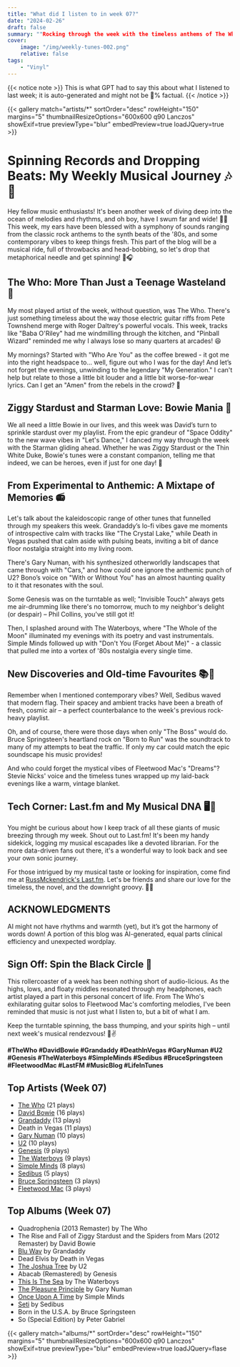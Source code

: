```yaml
---
title: "What did I listen to in week 07?"
date: "2024-02-26"
draft: false
summary: ""Rocking through the week with the timeless anthems of The Who, LastFM data reveals my undeniable affinity for their electrifying riffs and legendary lyrics, crowning them as my most-played artist. Join me on a musical journey celebrating the iconic band that continues to resonate across generations!""
cover:
    image: "/img/weekly-tunes-002.png"
    relative: false
tags:
    - "Vinyl"
---
```


{{< notice note >}}
This is what GPT had to say this about what I listened to last week; it is auto-generated and might not be 💯% factual.
{{< /notice >}}

{{< gallery match="artists/*" sortOrder="desc" rowHeight="150" margins="5" thumbnailResizeOptions="600x600 q90 Lanczos" showExif=true previewType="blur" embedPreview=true loadJQuery=true >}}

# Spinning Records and Dropping Beats: My Weekly Musical Journey 🎶🤘

Hey fellow music enthusiasts! It's been another week of diving deep into the ocean of melodies and rhythms, and oh boy, have I swum far and wide! 🏊‍♂️ This week, my ears have been blessed with a symphony of sounds ranging from the classic rock anthems to the synth beats of the '80s, and some contemporary vibes to keep things fresh. This part of the blog will be a musical ride, full of throwbacks and head-bobbing, so let's drop that metaphorical needle and get spinning! 💽🎧

## The Who: More Than Just a Teenage Wasteland 🎸

My most played artist of the week, without question, was The Who. There's just something timeless about the way those electric guitar riffs from Pete Townshend merge with Roger Daltrey's powerful vocals. This week, tracks like "Baba O'Riley" had me windmilling through the kitchen, and "Pinball Wizard" reminded me why I always lose so many quarters at arcades! 😆

My mornings? Started with "Who Are You" as the coffee brewed - it got me into the right headspace to... well, figure out who I was for the day! And let’s not forget the evenings, unwinding to the legendary "My Generation." I can't help but relate to those a little bit louder and a little bit worse-for-wear lyrics. Can I get an "Amen" from the rebels in the crowd? 🙌

## Ziggy Stardust and Starman Love: Bowie Mania 🚀

We all need a little Bowie in our lives, and this week was David’s turn to sprinkle stardust over my playlist. From the epic grandeur of "Space Oddity" to the new wave vibes in "Let's Dance," I danced my way through the week with the Starman gliding ahead. Whether he was Ziggy Stardust or the Thin White Duke, Bowie's tunes were a constant companion, telling me that indeed, we can be heroes, even if just for one day! 🌟

## From Experimental to Anthemic: A Mixtape of Memories 📻

Let's talk about the kaleidoscopic range of other tunes that funnelled through my speakers this week. Grandaddy’s lo-fi vibes gave me moments of introspective calm with tracks like "The Crystal Lake," while Death in Vegas pushed that calm aside with pulsing beats, inviting a bit of dance floor nostalgia straight into my living room.

There's Gary Numan, with his synthesized otherworldly landscapes that came through with "Cars," and how could one ignore the anthemic punch of U2? Bono’s voice on "With or Without You" has an almost haunting quality to it that resonates with the soul.

Some Genesis was on the turntable as well; "Invisible Touch" always gets me air-drumming like there's no tomorrow, much to my neighbor's delight (or despair) – Phil Collins, you've still got it!

Then, I splashed around with The Waterboys, where "The Whole of the Moon" illuminated my evenings with its poetry and vast instrumentals. Simple Minds followed up with "Don't You (Forget About Me)" - a classic that pulled me into a vortex of '80s nostalgia every single time.

## New Discoveries and Old-time Favourites 📚💖

Remember when I mentioned contemporary vibes? Well, Sedibus waved that modern flag. Their spacey and ambient tracks have been a breath of fresh, cosmic air – a perfect counterbalance to the week's previous rock-heavy playlist.

Oh, and of course, there were those days when only "The Boss" would do. Bruce Springsteen's heartland rock on "Born to Run" was the soundtrack to many of my attempts to beat the traffic. If only my car could match the epic soundscape his music provides!

And who could forget the mystical vibes of Fleetwood Mac's "Dreams"? Stevie Nicks' voice and the timeless tunes wrapped up my laid-back evenings like a warm, vintage blanket.

## Tech Corner: Last.fm and My Musical DNA 🖥️🎵

You might be curious about how I keep track of all these giants of music breezing through my week. Shout out to Last.fm! It's been my handy sidekick, logging my musical escapades like a devoted librarian. For the more data-driven fans out there, it's a wonderful way to look back and see your own sonic journey.

For those intrigued by my musical taste or looking for inspiration, come find me at [RussMckendrick's Last.fm](https://www.last.fm/user/RussMckendrick). Let's be friends and share our love for the timeless, the novel, and the downright groovy. 🎹🎷

## ACKNOWLEDGMENTS

AI might not have rhythms and warmth (yet), but it’s got the harmony of words down! A portion of this blog was AI-generated, equal parts clinical efficiency and unexpected wordplay.

## Sign Off: Spin the Black Circle 🎉

This rollercoaster of a week has been nothing short of audio-licious. As the highs, lows, and floaty middles resonated through my headphones, each artist played a part in this personal concert of life. From The Who's exhilarating guitar solos to Fleetwood Mac's comforting melodies, I've been reminded that music is not just what I listen to, but a bit of what I am.

Keep the turntable spinning, the bass thumping, and your spirits high – until next week's musical rendezvous! 🎤✌️

**#TheWho #DavidBowie #Grandaddy #DeathInVegas #GaryNuman #U2 #Genesis #TheWaterboys #SimpleMinds #Sedibus #BruceSpringsteen #FleetwoodMac #LastFM #MusicBlog #LifeInTunes**

## Top Artists (Week 07)

- [The Who](https://www.mckendrick.rocks/artist/the-who/) (21 plays)
- [David Bowie](https://www.mckendrick.rocks/artist/david-bowie/) (16 plays)
- [Grandaddy](https://www.mckendrick.rocks/artist/grandaddy/) (13 plays)
- Death in Vegas (11 plays)
- [Gary Numan](https://www.mckendrick.rocks/artist/gary-numan/) (10 plays)
- [U2](https://www.mckendrick.rocks/artist/u2/) (10 plays)
- [Genesis](https://www.mckendrick.rocks/artist/genesis/) (9 plays)
- [The Waterboys](https://www.mckendrick.rocks/artist/the-waterboys/) (9 plays)
- [Simple Minds](https://www.mckendrick.rocks/artist/simple-minds/) (8 plays)
- [Sedibus](https://www.mckendrick.rocks/artist/sedibus/) (5 plays)
- [Bruce Springsteen](https://www.mckendrick.rocks/artist/bruce-springsteen/) (3 plays)
- [Fleetwood Mac](https://www.mckendrick.rocks/artist/fleetwood-mac/) (3 plays)


## Top Albums (Week 07)

- Quadrophenia (2013 Remaster) by The Who
- The Rise and Fall of Ziggy Stardust and the Spiders from Mars (2012 Remaster) by David Bowie
- [Blu Wav](https://www.mckendrick.rocks/albums/blu-wav-29808619/) by Grandaddy
- Dead Elvis by Death in Vegas
- [The Joshua Tree](https://www.mckendrick.rocks/albums/the-joshua-tree-10391869/) by U2
- Abacab (Remastered) by Genesis
- [This Is The Sea](https://www.mckendrick.rocks/albums/this-is-the-sea-29905867/) by The Waterboys
- [The Pleasure Principle](https://www.mckendrick.rocks/albums/the-pleasure-principle-45996/) by Gary Numan
- [Once Upon A Time](https://www.mckendrick.rocks/albums/once-upon-a-time-762207/) by Simple Minds
- [Seti](https://www.mckendrick.rocks/albums/seti-29917387/) by Sedibus
- Born in the U.S.A. by Bruce Springsteen
- So (Special Edition) by Peter Gabriel


{{< gallery match="albums/*" sortOrder="desc" rowHeight="150" margins="5" thumbnailResizeOptions="600x600 q90 Lanczos" showExif=true previewType="blur" embedPreview=true loadJQuery=flase >}}
